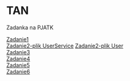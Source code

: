 # TAN
Zadanka na PJATK

[Zadanie1](https://github.com/wiktorowczarek/TAN/blob/main/Zadanie1/Zadanie1.cs) <br>
[Zadanie2-plik UserService](https://github.com/wiktorowczarek/TAN/blob/main/Zadanie2/LegacyApp/UserService.cs)
[Zadanie2-plik User](https://github.com/wiktorowczarek/TAN/blob/main/Zadanie2/LegacyApp/User.cs) <br>
[Zadanie3](https://github.com/wiktorowczarek/TAN/tree/main/Zadanie3) <br>
[Zadanie4](https://github.com/wiktorowczarek/TAN/tree/main/Zadanie4/WpfExample) <br>
[Zadanie5](https://github.com/wiktorowczarek/TAN/tree/main/Zadanie5/StudentsAPI) <br>
[Zadanie6](https://github.com/wiktorowczarek/TAN/tree/main/Zadanie6/SampleWebApp)
